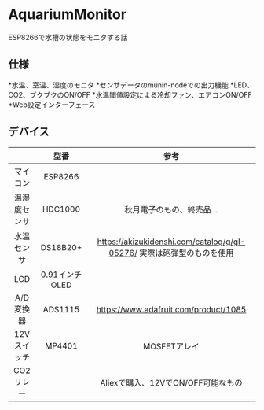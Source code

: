 # AquariumMonitor
ESP8266で水槽の状態をモニタする話
## 仕様

*水温、室温、湿度のモニタ
*センサデータのmunin-nodeでの出力機能
*LED、CO2、ブクブクのON/OFF
*水温閾値設定による冷却ファン、エアコンON/OFF
*Web設定インターフェース

## デバイス
||型番|参考|
|:-:|:-:|:-:|
|マイコン|ESP8266||
|温湿度センサ|HDC1000|秋月電子のもの、終売品…|
|水温センサ|DS18B20+|https://akizukidenshi.com/catalog/g/gI-05276/ 実際は砲弾型のものを使用|
|LCD|0.91インチOLED||
|A/D変換器|ADS1115|https://www.adafruit.com/product/1085|
|12Vスイッチ|MP4401|MOSFETアレイ|
|CO2リレー||Aliexで購入、12VでON/OFF可能なもの|
